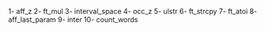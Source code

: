 1- aff_z
2- ft_mul
3- interval_space
4- occ_z
5- ulstr
6- ft_strcpy
7- ft_atoi
8- aff_last_param
9- inter
10- count_words
